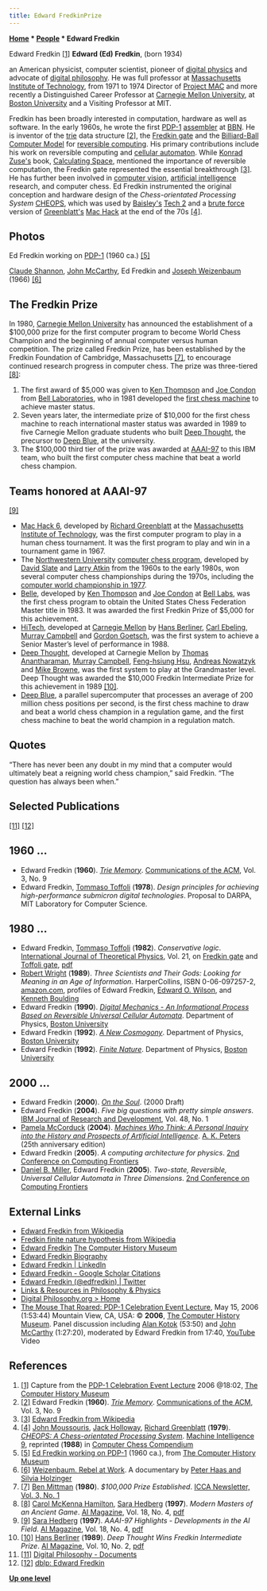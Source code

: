 ```yaml
---
title: Edward FredkinPrize
---
```

**[Home](Home "Home") * [People](People "People") * Edward Fredkin**

[](PDP-1#Video "PDP-1#Video") Edward Fredkin <a id="cite-note-1" href="#cite-ref-1">[1]</a>
**Edward (Ed) Fredkin**, (born 1934)

an American physicist, computer scientist, pioneer of [digital physics](https://en.wikipedia.org/wiki/Digital_physics) and advocate of [digital philosophy](https://en.wikipedia.org/wiki/Digital_philosophy). He was full professor at [Massachusetts Institute of Technology](Massachusetts_Institute_of_Technology "Massachusetts Institute of Technology"), from 1971 to 1974 Director of [Project MAC](https://en.wikipedia.org/wiki/Project_MAC#Project_MAC) and more recently a Distinguished Career Professor at [Carnegie Mellon University](Carnegie_Mellon_University "Carnegie Mellon University"), at [Boston University](https://en.wikipedia.org/wiki/Boston_University) and a Visiting Professor at MIT.

Fredkin has been broadly interested in computation, hardware as well as software. In the early 1960s, he wrote the first [PDP-1](PDP-1 "PDP-1") [assembler](Assembly "Assembly") at [BBN](https://en.wikipedia.org/wiki/Bolt,_Beranek_and_Newman). He is inventor of the [trie](https://en.wikipedia.org/wiki/Trie) data structure <a id="cite-note-2" href="#cite-ref-2">[2]</a>, the [Fredkin gate](https://en.wikipedia.org/wiki/Fredkin_gate) and the [Billiard-Ball Computer Model](https://en.wikipedia.org/wiki/Billiard-Ball_Computer) for [reversible computing](https://en.wikipedia.org/wiki/Reversible_computing). His primary contributions include his work on reversible computing and [cellular automaton](https://en.wikipedia.org/wiki/Cellular_automaton). While [Konrad Zuse's](Konrad_Zuse "Konrad Zuse") book, [Calculating Space](https://en.wikipedia.org/wiki/Calculating_Space), mentioned the importance of reversible computation, the Fredkin gate represented the essential breakthrough <a id="cite-note-3" href="#cite-ref-3">[3]</a>. He has further been involved in [computer vision](https://en.wikipedia.org/wiki/Computer_vision), [artificial intelligence](Artificial_Intelligence "Artificial Intelligence") research, and computer chess. Ed Fredkin instrumented the original conception and hardware design of the *Chess-orientated Processing System*  [CHEOPS](CHEOPS "CHEOPS"), which was used by [Baisley's](Alan_Baisley "Alan Baisley") [Tech 2](Tech#Tech2 "Tech") and a [brute force](Brute-Force "Brute-Force") version of [Greenblatt's](Richard_Greenblatt "Richard Greenblatt") [Mac Hack](Mac_Hack "Mac Hack") at the end of the 70s <a id="cite-note-4" href="#cite-ref-4">[4]</a>.

## Photos

[](http://www.computerhistory.org/collections/accession/102631244)
Ed Fredkin working on [PDP-1](PDP-1 "PDP-1") (1960 ca.) <a id="cite-note-5" href="#cite-ref-5">[5]</a>

[](http://www.ilmarefilm.org/W_E_4_70.htm)
[Claude Shannon](Claude_Shannon "Claude Shannon"), [John McCarthy](John_McCarthy "John McCarthy"), Ed Fredkin and [Joseph Weizenbaum](https://en.wikipedia.org/wiki/Joseph_Weizenbaum) (1966) <a id="cite-note-6" href="#cite-ref-6">[6]</a>

## The Fredkin Prize

In 1980, [Carnegie Mellon University](Carnegie_Mellon_University "Carnegie Mellon University") has announced the establishment of a $100,000 prize for the first computer program to become World Chess Champion and the beginning of annual computer versus human competition. The prize called Fredkin Prize, has been established by the Fredkin Foundation of Cambridge, Massachusetts <a id="cite-note-7" href="#cite-ref-7">[7]</a>, to encourage continued research progress in computer chess. The prize was three-tiered <a id="cite-note-8" href="#cite-ref-8">[8]</a>:

1. The first award of $5,000 was given to [Ken Thompson](Ken_Thompson "Ken Thompson") and [Joe Condon](Joe_Condon "Joe Condon") from [Bell Laboratories](Bell_Laboratories "Bell Laboratories"), who in 1981 developed the [first chess machine](Belle "Belle") to achieve master status.
1. Seven years later, the intermediate prize of $10,000 for the first chess machine to reach international master status was awarded in 1989 to five Carnegie Mellon graduate students who built [Deep Thought](Deep_Thought "Deep Thought"), the precursor to [Deep Blue](Deep_Blue "Deep Blue"), at the university.
1. The $100,000 third tier of the prize was awarded at [AAAI-97](Conferences#AAAI-97 "Conferences") to this IBM team, who built the first computer chess machine that beat a world chess champion.

## Teams honored at AAAI-97

<a id="cite-note-9" href="#cite-ref-9">[9]</a>

- [Mac Hack 6](Mac_Hack "Mac Hack"), developed by [Richard Greenblatt](Richard_Greenblatt "Richard Greenblatt") at the [Massachusetts Institute of Technology](Massachusetts_Institute_of_Technology "Massachusetts Institute of Technology"), was the first computer program to play in a human chess tournament. It was the first program to play and win in a tournament game in 1967.
- The [Northwestern University](Northwestern_University "Northwestern University") [computer chess program](</Chess_(Program)> "Chess (Program)"), developed by [David Slate](David_Slate "David Slate") and [Larry Atkin](Larry_Atkin "Larry Atkin") from the 1960s to the early 1980s, won several computer chess championships during the 1970s, including the [computer world championship in 1977](WCCC_1977 "WCCC 1977").
- [Belle](Belle "Belle"), developed by [Ken Thompson](Ken_Thompson "Ken Thompson") and [Joe Condon](Joe_Condon "Joe Condon") at [Bell Labs](Bell_Laboratories "Bell Laboratories"), was the first chess program to obtain the United States Chess Federation Master title in 1983. It was awarded the first Fredkin Prize of $5,000 for this achievement.
- [HiTech](HiTech "HiTech"), developed at [Carnegie Mellon](Carnegie_Mellon_University "Carnegie Mellon University") by [Hans Berliner](Hans_Berliner "Hans Berliner"), [Carl Ebeling](Carl_Ebeling "Carl Ebeling"), [Murray Campbell](Murray_Campbell "Murray Campbell") and [Gordon Goetsch](Gordon_Goetsch "Gordon Goetsch"), was the first system to achieve a Senior Master’s level of performance in 1988.
- [Deep Thought](Deep_Thought "Deep Thought"), developed at Carnegie Mellon by [Thomas Anantharaman](Thomas_Anantharaman "Thomas Anantharaman"), [Murray Campbell](Murray_Campbell "Murray Campbell"), [Feng-hsiung Hsu](Feng-hsiung_Hsu "Feng-hsiung Hsu"), [Andreas Nowatzyk](Andreas_Nowatzyk "Andreas Nowatzyk") and [Mike Browne](Mike_Browne "Mike Browne"), was the first system to play at the Grandmaster level. Deep Thought was awarded the $10,000 Fredkin Intermediate Prize for this achievement in 1989 <a id="cite-note-10" href="#cite-ref-10">[10]</a>.
- [Deep Blue](Deep_Blue "Deep Blue"), a parallel supercomputer that processes an average of 200 million chess positions per second, is the first chess machine to draw and beat a world chess champion in a regulation game, and the first chess machine to beat the world champion in a regulation match.

## Quotes

“There has never been any doubt in my mind that a computer would ultimately beat a reigning world chess champion,” said Fredkin. “The question has always been when.”

## Selected Publications

<a id="cite-note-11" href="#cite-ref-11">[11]</a> <a id="cite-note-12" href="#cite-ref-12">[12]</a>

## 1960 ...

- Edward Fredkin (**1960**). *[Trie Memory](http://portal.acm.org/citation.cfm?doid=367390.367400)*. [Communications of the ACM](ACM#Communications "ACM"), Vol. 3, No. 9
- Edward Fredkin, [Tommaso Toffoli](https://en.wikipedia.org/wiki/Tommaso_Toffoli) (**1978**). *Design principles for achieving high-performance submicron digital technologies*. Proposal to DARPA, MIT Laboratory for Computer Science.

## 1980 ...

- Edward Fredkin, [Tommaso Toffoli](https://en.wikipedia.org/wiki/Tommaso_Toffoli) (**1982**). *Conservative logic*. [International Journal of Theoretical Physics](https://en.wikipedia.org/wiki/International_Journal_of_Theoretical_Physics), Vol. 21, on [Fredkin gate](https://en.wikipedia.org/wiki/Fredkin_gate) and [Toffoli gate](https://en.wikipedia.org/wiki/Toffoli_Gate), [pdf](http://web.archive.org/web/20061017232512/http://www.digitalphilosophy.org/download_documents/ConservativeLogic.pdf)
- [Robert Wright](https://en.wikipedia.org/wiki/Robert_Wright_%28journalist%29) (**1989**). *Three Scientists and Their Gods: Looking for Meaning in an Age of Information*. HarperCollins, ISBN 0-06-097257-2, [amazon.com](http://www.amazon.com/Three-Scientists-Their-Gods-Information/dp/0060972572), profiles of Edward Fredkin, [Edward O. Wilson](https://en.wikipedia.org/wiki/E._O._Wilson), and [Kenneth Boulding](https://en.wikipedia.org/wiki/Kenneth_E._Boulding)
- Edward Fredkin (**1990**). *[Digital Mechanics - An Informational Process Based on Reversible Universal Cellular Automata](http://www.digitalphilosophy.org/Home/Papers/DigitalMechanics/tabid/108/Default.aspx)*. Department of Physics, [Boston University](https://en.wikipedia.org/wiki/Boston_University)
- Edward Fredkin (**1992**). *[A New Cosmogony](http://www.digitalphilosophy.org/Home/Papers/ANewCosmogony/tabid/107/Default.aspx)*. Department of Physics, [Boston University](https://en.wikipedia.org/wiki/Boston_University)
- Edward Fredkin (**1992**). *[Finite Nature](http://www.digitalphilosophy.org/Home/Papers/FiniteNature/tabid/106/Default.aspx)*. Department of Physics, [Boston University](https://en.wikipedia.org/wiki/Boston_University)

## 2000 ...

- Edward Fredkin (**2000**). *[On the Soul](http://www.digitalphilosophy.org/Home/Papers/OntheSoul/tabid/105/Default.aspx)*. (2000 Draft)
- Edward Fredkin (**2004**). *Five big questions with pretty simple answers*. [IBM Journal of Research and Development](https://en.wikipedia.org/wiki/IBM_Journal_of_Research_and_Development), Vol. 48, No. 1
- [Pamela McCorduck](https://en.wikipedia.org/wiki/Pamela_McCorduck) (**2004**). *[Machines Who Think: A Personal Inquiry into the History and Prospects of Artificial Intelligence](Artificial_Intelligence#MachinesWhoThink "Artificial Intelligence")*. [A. K. Peters](https://en.wikipedia.org/wiki/A_K_Peters) (25th anniversary edition)
- Edward Fredkin (**2005**). *A computing architecture for physics*. [2nd Conference on Computing Frontiers](http://portal.acm.org/citation.cfm?id=1062261)
- [Daniel B. Miller](http://www.informatik.uni-trier.de/~ley/db/indices/a-tree/m/Miller:Daniel_B=.html), Edward Fredkin (**2005**). *Two-state, Reversible, Universal Cellular Automata in Three Dimensions*. [2nd Conference on Computing Frontiers](http://portal.acm.org/citation.cfm?id=1062261)

## External Links

- [Edward Fredkin from Wikipedia](https://en.wikipedia.org/wiki/Edward_Fredkin)
- [Fredkin finite nature hypothesis from Wikipedia](https://en.wikipedia.org/wiki/Fredkin_Finite_Nature_Hypothesis)
- [Edward Fredkin](http://www.computerhistory.org/events/bio/Edward,Fredkin) [The Computer History Museum](The_Computer_History_Museum "The Computer History Museum")
- [Edward Fredkin Biography](http://www.theuniversesolved.com/bio-ed-fredkin.htm)
- [Edward Fredkin | LinkedIn](https://www.linkedin.com/in/edward-fredkin-15a3b636/)
- [Edward Fredkin - Google Scholar Citations](https://scholar.google.com/citations?user=5QMmygwAAAAJ&hl=en)
- [Edward Fredkin (@edfredkin) | Twitter](https://twitter.com/edfredkin?lang=en)
- [Links & Resources in Philosophy & Physics](http://www.bottomlayer.com/bottom/physlink.html)
- [Digital Philosophy.org > Home](http://www.digitalphilosophy.org/)
- [The Mouse That Roared: PDP-1 Celebration Event Lecture](http://www.computerhistory.org/events/index.php?id=1142978073), May 15, 2006 (1:53:44) Mountain View, CA, USA: © **2006**, [The Computer History Museum](The_Computer_History_Museum "The Computer History Museum"). Panel discussion including [Alan Kotok](Alan_Kotok "Alan Kotok") (53:50) and [John McCarthy](John_McCarthy "John McCarthy") (1:27:20), moderated by Edward Fredkin from 17:40, [YouTube](https://en.wikipedia.org/wiki/YouTube) Video

## References

1. <a id="cite-ref-1" href="#cite-note-1">[1]</a> Capture from the [PDP-1 Celebration Event Lecture](PDP-1#Video "PDP-1") 2006 @18:02, [The Computer History Museum](The_Computer_History_Museum "The Computer History Museum")
1. <a id="cite-ref-2" href="#cite-note-2">[2]</a> Edward Fredkin (**1960**). *[Trie Memory](http://portal.acm.org/citation.cfm?doid=367390.367400)*. [Communications of the ACM](ACM#Communications "ACM"), Vol. 3, No. 9
1. <a id="cite-ref-3" href="#cite-note-3">[3]</a> [Edward Fredkin from Wikipedia](https://en.wikipedia.org/wiki/Edward_Fredkin)
1. <a id="cite-ref-4" href="#cite-note-4">[4]</a> [John Moussouris](John_Moussouris "John Moussouris"), [Jack Holloway](Jack_Holloway "Jack Holloway"), [Richard Greenblatt](Richard_Greenblatt "Richard Greenblatt") (**1979**). *[CHEOPS: A Chess-orientated Processing System](http://portal.acm.org/citation.cfm?id=61701.67028)*. [Machine Intelligence 9](http://www.doc.ic.ac.uk/%7Eshm/MI/mi9.html), reprinted (**1988**) in [Computer Chess Compendium](Computer_Chess_Compendium "Computer Chess Compendium")
1. <a id="cite-ref-5" href="#cite-note-5">[5]</a> [Ed Fredkin working on PDP-1](http://www.computerhistory.org/collections/accession/102631244) (1960 ca.), from [The Computer History Museum](The_Computer_History_Museum "The Computer History Museum")
1. <a id="cite-ref-6" href="#cite-note-6">[6]</a> [Weizenbaum. Rebel at Work](http://www.ilmarefilm.org/W_E_4_70.htm). A documentary by [Peter Haas and Silvia Holzinger](http://www.ilmarefilm.org/W_E_8.htm)
1. <a id="cite-ref-7" href="#cite-note-7">[7]</a> [Ben Mittman](Ben_Mittman "Ben Mittman") (**1980**). *$100,000 Prize Established*. [ICCA Newsletter, Vol. 3, No. 1](ICGA_Journal#3_1 "ICGA Journal")
1. <a id="cite-ref-8" href="#cite-note-8">[8]</a> [Carol McKenna Hamilton](http://www.informatik.uni-trier.de/~ley/db/indices/a-tree/h/Hamilton:Carol_McKenna.html), [Sara Hedberg](http://www.informatik.uni-trier.de/~ley/db/indices/a-tree/h/Hedberg:Sara_Reese.html) (**1997**). *Modern Masters of an Ancient Game*. [AI Magazine](AAAI#AIMAG "AAAI"), Vol. 18, No. 4, [pdf](http://www.aaai.org/ojs/index.php/aimagazine/article/download/1329/1230)
1. <a id="cite-ref-9" href="#cite-note-9">[9]</a> [Sara Hedberg](http://www.informatik.uni-trier.de/~ley/db/indices/a-tree/h/Hedberg:Sara_Reese.html) (**1997**). *AAAI-97 Highlights - Developments in the AI Field*. [AI Magazine](AAAI#AIMAG "AAAI"), Vol. 18, No. 4, [pdf](http://www.aaai.org/ojs/index.php/aimagazine/article/download/1328/1229)
1. <a id="cite-ref-10" href="#cite-note-10">[10]</a> [Hans Berliner](Hans_Berliner "Hans Berliner") (**1989**). *Deep Thought Wins Fredkin Intermediate Prize*. [AI Magazine](AAAI#AIMAG "AAAI"), Vol. 10, No. 2, [pdf](http://www.aaai.org/ojs/index.php/aimagazine/article/viewFile/753/671)
1. <a id="cite-ref-11" href="#cite-note-11">[11]</a> [Digital Philosophy - Documents](http://www.digitalphilosophy.org/Home/Papers/tabid/61/Default.aspx)
1. <a id="cite-ref-12" href="#cite-note-12">[12]</a> [dblp: Edward Fredkin](http://www.informatik.uni-trier.de/~ley/db/indices/a-tree/f/Fredkin:Edward.html)

**[Up one level](People "People")**

